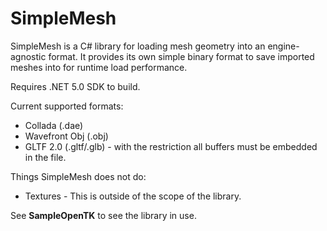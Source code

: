 # SimpleMesh

SimpleMesh is a C# library for loading mesh geometry into an engine-agnostic format.
 It provides its own simple binary format to save imported meshes into for runtime load performance.

Requires .NET 5.0 SDK to build.

Current supported formats:

* Collada (.dae)
* Wavefront Obj (.obj)
* GLTF 2.0 (.gltf/.glb) - with the restriction all buffers must be embedded in the file.

Things SimpleMesh does not do:

* Textures - This is outside of the scope of the library.


See **SampleOpenTK** to see the library in use.
